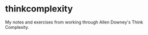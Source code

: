 thinkcomplexity
===============

My notes and exercises from working through Allen Downey's Think Complexity.